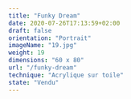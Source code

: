 ```yaml
---
title: "Funky Dream"
date: 2020-07-26T17:13:59+02:00
draft: false
orientation: "Portrait"
imageName: "19.jpg"
weight: 19
dimensions: "60 x 80"
url: "/funky-dream"
technique: "Acrylique sur toile"
state: "Vendu"
---
```



